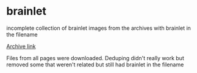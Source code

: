 # brainlet

incomplete collection of brainlet images from the archives with brainlet in the filename

[Archive link](https://desuarchive.org/_/search/boards/r9k.desu.meta/filename/brainlet/)

Files from all pages were downloaded. Deduping didn't really work but removed some that weren't related but still had brainlet in the filename
